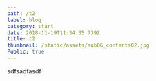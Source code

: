 ```yaml
---
path: /t2
label: blog
category: start
date: 2018-11-19T11:34:35.739Z
title: t2
thumbnail: /static/assets/sub06_contents02.jpg
Public: true
---
```

sdfsadfasdf
